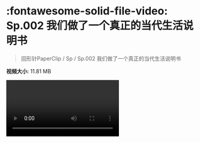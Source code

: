 # :fontawesome-solid-file-video: Sp.002 我们做了一个真正的当代生活说明书

> 回形针PaperClip / Sp / Sp.002 我们做了一个真正的当代生活说明书

**视频大小**: 11.81 MB

<div class="video"><video src="https://file.hsyhx.top/archive/回形针PaperClip/Sp/Sp.002 我们做了一个真正的当代生活说明书.mp4" controls preload>🤔 您的浏览器不支持 video 标签</video></div>